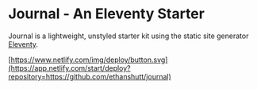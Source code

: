 # Journal - An Eleventy Starter
Journal is a lightweight, unstyled starter kit using the static site generator [Eleventy](https://11ty.io).

[https://www.netlify.com/img/deploy/button.svg](https://app.netlify.com/start/deploy?repository=https://github.com/ethanshutt/journal)